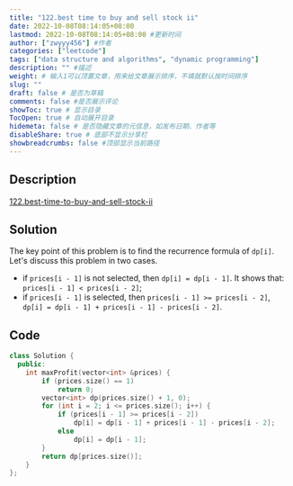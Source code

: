 ```yaml
---
title: "122.best time to buy and sell stock ii"
date: 2022-10-08T08:14:05+08:00
lastmod: 2022-10-08T08:14:05+08:00 #更新时间
author: ["zwyyy456"] #作者
categories: ["leetcode"]
tags: ["data structure and algorithms", "dynamic programming"]
description: "" #描述
weight: # 输入1可以顶置文章，用来给文章展示排序，不填就默认按时间排序
slug: ""
draft: false # 是否为草稿
comments: false #是否展示评论
showToc: true # 显示目录
TocOpen: true # 自动展开目录
hidemeta: false # 是否隐藏文章的元信息，如发布日期、作者等
disableShare: true # 底部不显示分享栏
showbreadcrumbs: false #顶部显示当前路径
---
```

## Description
[122.best-time-to-buy-and-sell-stock-ii](https://leetcode.cn/problems/best-time-to-buy-and-sell-stock-ii/)

## Solution
The key point of this problem is to find the recurrence formula of `dp[i]`. Let's discuss this problem in two cases.
- if `prices[i - 1]` is not selected, then `dp[i] = dp[i - 1]`. It shows that: `prices[i - 1] < prices[i - 2]`;
- if `prices[i - 1]` is selected, then `prices[i - 1] >= prices[i - 2]`, `dp[i] = dp[i - 1] + prices[i - 1] - prices[i - 2]`.

## Code
```cpp
class Solution {
  public:
    int maxProfit(vector<int> &prices) {
        if (prices.size() == 1)
            return 0;
        vector<int> dp(prices.size() + 1, 0);
        for (int i = 2; i <= prices.size(); i++) {
            if (prices[i - 1] >= prices[i - 2])
                dp[i] = dp[i - 1] + prices[i - 1] - prices[i - 2];
            else
                dp[i] = dp[i - 1];
        }
        return dp[prices.size()];
    }
};
```

